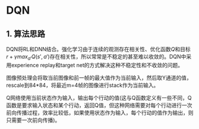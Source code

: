 # DQN

## 1. 算法思路

DQN将RL和DNN结合。强化学习由于连续的观测存在相关性、优化函数$Q$和目标$r+\gamma max_{a'}Q(s', a')$存在相关性，所以常常是不稳定的甚至难以收敛的。DQN中采用experience replay和target net的方式解决这种不稳定性和不收敛的问题。

图像预处理会将取当前图像和前一帧的最大值作为当前输入，然后取Y通道的值，rescale到84*84，将最近m=4帧的图像进行stack作为当前输入。

Q网络使用当前状态作为输入，输出每个行动的值(这与Q函数定义有一些不同，Q函数是要求输入状态和某个行动，返回Q值，但这种网络需要对每个行动进行一次前向传播过程，效率比较低，如果使用状态作为输入，每个行动的值作为输出，则只需要一次前向传播)。
